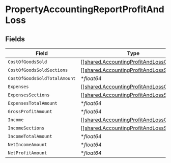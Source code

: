 # PropertyAccountingReportProfitAndLoss


## Fields

| Field                                                                                                     | Type                                                                                                      | Required                                                                                                  | Description                                                                                               |
| --------------------------------------------------------------------------------------------------------- | --------------------------------------------------------------------------------------------------------- | --------------------------------------------------------------------------------------------------------- | --------------------------------------------------------------------------------------------------------- |
| `CostOfGoodsSold`                                                                                         | [][shared.AccountingProfitAndLossCategory](../../../pkg/models/shared/accountingprofitandlosscategory.md) | :heavy_minus_sign:                                                                                        | @deprecated                                                                                               |
| `CostOfGoodsSoldSections`                                                                                 | [][shared.AccountingProfitAndLossSection](../../../pkg/models/shared/accountingprofitandlosssection.md)   | :heavy_minus_sign:                                                                                        | N/A                                                                                                       |
| `CostOfGoodsSoldTotalAmount`                                                                              | **float64*                                                                                                | :heavy_minus_sign:                                                                                        | N/A                                                                                                       |
| `Expenses`                                                                                                | [][shared.AccountingProfitAndLossCategory](../../../pkg/models/shared/accountingprofitandlosscategory.md) | :heavy_minus_sign:                                                                                        | @deprecated                                                                                               |
| `ExpensesSections`                                                                                        | [][shared.AccountingProfitAndLossSection](../../../pkg/models/shared/accountingprofitandlosssection.md)   | :heavy_minus_sign:                                                                                        | N/A                                                                                                       |
| `ExpensesTotalAmount`                                                                                     | **float64*                                                                                                | :heavy_minus_sign:                                                                                        | N/A                                                                                                       |
| `GrossProfitAmount`                                                                                       | **float64*                                                                                                | :heavy_minus_sign:                                                                                        | N/A                                                                                                       |
| `Income`                                                                                                  | [][shared.AccountingProfitAndLossCategory](../../../pkg/models/shared/accountingprofitandlosscategory.md) | :heavy_minus_sign:                                                                                        | @deprecated                                                                                               |
| `IncomeSections`                                                                                          | [][shared.AccountingProfitAndLossSection](../../../pkg/models/shared/accountingprofitandlosssection.md)   | :heavy_minus_sign:                                                                                        | N/A                                                                                                       |
| `IncomeTotalAmount`                                                                                       | **float64*                                                                                                | :heavy_minus_sign:                                                                                        | N/A                                                                                                       |
| `NetIncomeAmount`                                                                                         | **float64*                                                                                                | :heavy_minus_sign:                                                                                        | N/A                                                                                                       |
| `NetProfitAmount`                                                                                         | **float64*                                                                                                | :heavy_minus_sign:                                                                                        | N/A                                                                                                       |